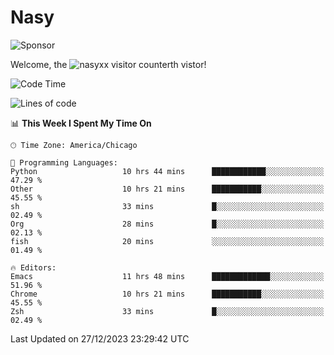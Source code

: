 # Nasy

<!--
<p align="center">
<img height="200" src="https://github-readme-stats.vercel.app/api?username=nasyxx&count_private=true&show_icons=true&theme=dracula&include_all_commits=true"/>
<img height="200" src="https://github-readme-stats.vercel.app/api/top-langs/?username=nasyxx&theme=dracula&hide=html,jupyter+notebook&count_private=true&show_icons=true"/>
</p>

  
----------------
-->

![Sponsor](https://img.shields.io/static/v1.svg?label=Sponsor&message=%E2%9D%A4&logo=GitHub&style=flat&color=pink)
 
Welcome, the ![nasyxx visitor counter](https://count.getloli.com/get/@nasyxx?theme=rule34)th vistor!
 
<!--START_SECTION:waka-->
![Code Time](http://img.shields.io/badge/Code%20Time-4%2C169%20hrs%2011%20mins-blue)

![Lines of code](https://img.shields.io/badge/From%20Hello%20World%20I%27ve%20Written-6.3%20million%20lines%20of%20code-blue)

📊 **This Week I Spent My Time On** 

```text
🕑︎ Time Zone: America/Chicago

💬 Programming Languages: 
Python                   10 hrs 44 mins      ████████████░░░░░░░░░░░░░   47.29 % 
Other                    10 hrs 21 mins      ███████████░░░░░░░░░░░░░░   45.55 % 
sh                       33 mins             █░░░░░░░░░░░░░░░░░░░░░░░░   02.49 % 
Org                      28 mins             █░░░░░░░░░░░░░░░░░░░░░░░░   02.13 % 
fish                     20 mins             ░░░░░░░░░░░░░░░░░░░░░░░░░   01.49 % 

🔥 Editors: 
Emacs                    11 hrs 48 mins      █████████████░░░░░░░░░░░░   51.96 % 
Chrome                   10 hrs 21 mins      ███████████░░░░░░░░░░░░░░   45.55 % 
Zsh                      33 mins             █░░░░░░░░░░░░░░░░░░░░░░░░   02.49 % 
```


 Last Updated on 27/12/2023 23:29:42 UTC
<!--END_SECTION:waka-->

<!-- ![visitors](https://visitor-badge.laobi.icu/badge?page_id=nasyxx.nasyxx) -->

